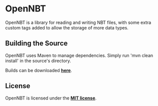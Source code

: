 # OpenNBT
OpenNBT is a library for reading and writing NBT files, with some extra custom tags added to allow the storage of more data types.

## Building the Source
OpenNBT uses Maven to manage dependencies. Simply run 'mvn clean install' in the source's directory.

Builds can be downloaded **[here](http://build.spacehq.org/job/OpenNBT)**.

## License
OpenNBT is licensed under the **[MIT license](http://www.opensource.org/licenses/mit-license.html)**.
